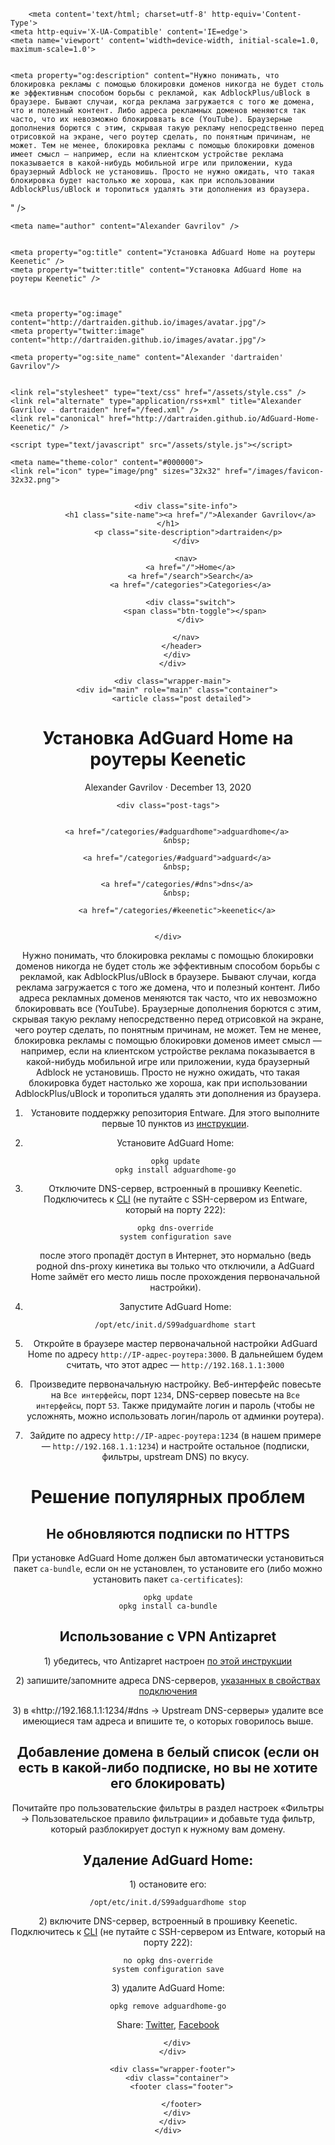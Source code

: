 
<!DOCTYPE html>
<html>
  <head>
    <title>Установка AdGuard Home на роутеры Keenetic – Alexander Gavrilov – dartraiden</title>
    <!-- Begin Jekyll SEO tag v2.7.1 -->
<meta name="generator" content="Jekyll v3.9.0" />
<meta property="og:title" content="Установка AdGuard Home на роутеры Keenetic" />
<meta name="author" content="Alexander Gavrilov" />
<meta property="og:locale" content="en_US" />
<meta name="description" content="Нужно понимать, что блокировка рекламы с помощью блокировки доменов никогда не будет столь же эффективным способом борьбы с рекламой, как AdblockPlus/uBlock в браузере. Бывают случаи, когда реклама загружается с того же домена, что и полезный контент. Либо адреса рекламных доменов меняются так часто, что их невозможно блокироввать все (YouTube). Браузерные дополнения борются с этим, скрывая такую рекламу непосредственно перед отрисовкой на экране, чего роутер сделать, по понятным причинам, не может. Тем не менее, блокировка рекламы с помощью блокировки доменов имеет смысл — например, если на клиентском устройстве реклама показывается в какой-нибудь мобильной игре или приложении, куда браузерный Adblock не установишь. Просто не нужно ожидать, что такая блокировка будет настолько же хороша, как при использовании AdblockPlus/uBlock и торопиться удалять эти дополнения из браузера." />
<meta property="og:description" content="Нужно понимать, что блокировка рекламы с помощью блокировки доменов никогда не будет столь же эффективным способом борьбы с рекламой, как AdblockPlus/uBlock в браузере. Бывают случаи, когда реклама загружается с того же домена, что и полезный контент. Либо адреса рекламных доменов меняются так часто, что их невозможно блокироввать все (YouTube). Браузерные дополнения борются с этим, скрывая такую рекламу непосредственно перед отрисовкой на экране, чего роутер сделать, по понятным причинам, не может. Тем не менее, блокировка рекламы с помощью блокировки доменов имеет смысл — например, если на клиентском устройстве реклама показывается в какой-нибудь мобильной игре или приложении, куда браузерный Adblock не установишь. Просто не нужно ожидать, что такая блокировка будет настолько же хороша, как при использовании AdblockPlus/uBlock и торопиться удалять эти дополнения из браузера." />
<link rel="canonical" href="http://dartraiden.github.io/AdGuard-Home-Keenetic/" />
<meta property="og:url" content="http://dartraiden.github.io/AdGuard-Home-Keenetic/" />
<meta property="og:site_name" content="Alexander Gavrilov" />
<meta property="og:type" content="article" />
<meta property="article:published_time" content="2020-12-13T00:00:00+00:00" />
<meta name="twitter:card" content="summary" />
<meta property="twitter:title" content="Установка AdGuard Home на роутеры Keenetic" />
<script type="application/ld+json">
{"@type":"BlogPosting","mainEntityOfPage":{"@type":"WebPage","@id":"http://dartraiden.github.io/AdGuard-Home-Keenetic/"},"author":{"@type":"Person","name":"Alexander Gavrilov"},"headline":"Установка AdGuard Home на роутеры Keenetic","dateModified":"2020-12-13T00:00:00+00:00","datePublished":"2020-12-13T00:00:00+00:00","url":"http://dartraiden.github.io/AdGuard-Home-Keenetic/","description":"Нужно понимать, что блокировка рекламы с помощью блокировки доменов никогда не будет столь же эффективным способом борьбы с рекламой, как AdblockPlus/uBlock в браузере. Бывают случаи, когда реклама загружается с того же домена, что и полезный контент. Либо адреса рекламных доменов меняются так часто, что их невозможно блокироввать все (YouTube). Браузерные дополнения борются с этим, скрывая такую рекламу непосредственно перед отрисовкой на экране, чего роутер сделать, по понятным причинам, не может. Тем не менее, блокировка рекламы с помощью блокировки доменов имеет смысл — например, если на клиентском устройстве реклама показывается в какой-нибудь мобильной игре или приложении, куда браузерный Adblock не установишь. Просто не нужно ожидать, что такая блокировка будет настолько же хороша, как при использовании AdblockPlus/uBlock и торопиться удалять эти дополнения из браузера.","@context":"https://schema.org"}</script>
<!-- End Jekyll SEO tag -->

        <meta content='text/html; charset=utf-8' http-equiv='Content-Type'>
    <meta http-equiv='X-UA-Compatible' content='IE=edge'>
    <meta name='viewport' content='width=device-width, initial-scale=1.0, maximum-scale=1.0'>

    
    <meta property="og:description" content="Нужно понимать, что блокировка рекламы с помощью блокировки доменов никогда не будет столь же эффективным способом борьбы с рекламой, как AdblockPlus/uBlock в браузере. Бывают случаи, когда реклама загружается с того же домена, что и полезный контент. Либо адреса рекламных доменов меняются так часто, что их невозможно блокироввать все (YouTube). Браузерные дополнения борются с этим, скрывая такую рекламу непосредственно перед отрисовкой на экране, чего роутер сделать, по понятным причинам, не может. Тем не менее, блокировка рекламы с помощью блокировки доменов имеет смысл — например, если на клиентском устройстве реклама показывается в какой-нибудь мобильной игре или приложении, куда браузерный Adblock не установишь. Просто не нужно ожидать, что такая блокировка будет настолько же хороша, как при использовании AdblockPlus/uBlock и торопиться удалять эти дополнения из браузера.

" />
    
    <meta name="author" content="Alexander Gavrilov" />

    
    <meta property="og:title" content="Установка AdGuard Home на роутеры Keenetic" />
    <meta property="twitter:title" content="Установка AdGuard Home на роутеры Keenetic" />
    

    
    <meta property="og:image" content="http://dartraiden.github.io/images/avatar.jpg"/>
    <meta property="twitter:image" content="http://dartraiden.github.io/images/avatar.jpg"/>
    
    <meta property="og:site_name" content="Alexander 'dartraiden' Gavrilov"/>


    <link rel="stylesheet" type="text/css" href="/assets/style.css" />
    <link rel="alternate" type="application/rss+xml" title="Alexander Gavrilov - dartraiden" href="/feed.xml" />
    <link rel="canonical" href="http://dartraiden.github.io/AdGuard-Home-Keenetic/" />

	<script type="text/javascript" src="/assets/style.js"></script>

    <meta name="theme-color" content="#000000">
    <link rel="icon" type="image/png" sizes="32x32" href="/images/favicon-32x32.png">
  </head>

  <body>
    <div id="bar"></div>
    <div class="wrapper-container">
      <div class="wrapper-masthead">
        <div class="container">
          <header class="masthead clearfix">
            <a href="/" class="site-avatar"><img src="/images/avatar.jpg" alt="" /></a>

            <div class="site-info">
              <h1 class="site-name"><a href="/">Alexander Gavrilov</a></h1>
              <p class="site-description">dartraiden</p> 
            </div>

            <nav>
              <a href="/">Home</a>
              <a href="/search">Search</a>
			  <a href="/categories">Categories</a>

			  <div class="switch">
                <span class="btn-toggle"></span>
              </div>

            </nav>
          </header>
        </div>
      </div>

      <div class="wrapper-main">
        <div id="main" role="main" class="container">
          <article class="post detailed">
  <h1>Установка AdGuard Home на роутеры Keenetic</h1>

  <div>
    <p class="author_title">Alexander Gavrilov  ·  December 13, 2020</p>
    
    <div class="post-tags">
      
      
        <a href="/categories/#adguardhome">adguardhome</a>
        &nbsp;
      
        <a href="/categories/#adguard">adguard</a>
        &nbsp;
      
        <a href="/categories/#dns">dns</a>
        &nbsp;
      
        <a href="/categories/#keenetic">keenetic</a>
        
      
    </div>
  </div>
    
  <div class="entry">
    <p>Нужно понимать, что блокировка рекламы с помощью блокировки доменов никогда не будет столь же эффективным способом борьбы с рекламой, как AdblockPlus/uBlock в браузере. Бывают случаи, когда реклама загружается с того же домена, что и полезный контент. Либо адреса рекламных доменов меняются так часто, что их невозможно блокироввать все (YouTube). Браузерные дополнения борются с этим, скрывая такую рекламу непосредственно перед отрисовкой на экране, чего роутер сделать, по понятным причинам, не может. Тем не менее, блокировка рекламы с помощью блокировки доменов имеет смысл — например, если на клиентском устройстве реклама показывается в какой-нибудь мобильной игре или приложении, куда браузерный Adblock не установишь. Просто не нужно ожидать, что такая блокировка будет настолько же хороша, как при использовании AdblockPlus/uBlock и торопиться удалять эти дополнения из браузера.</p>

<ol>
  <li>
    <p>Установите поддержку репозитория Entware. Для этого выполните первые 10 пунктов из <a href="https://help.keenetic.com/hc/ru/articles/360000264829-Установка-и-настройка-OPKG-пакета-rTorrent">инструкции</a>.</p>
  </li>
  <li>Установите AdGuard Home:
    <div class="language-plaintext highlighter-rouge"><div class="highlight"><pre class="highlight"><code>opkg update
opkg install adguardhome-go
</code></pre></div>    </div>
  </li>
  <li>Отключите DNS-сервер, встроенный в прошивку Keenetic. Подключитесь к <a href="https://help.keenetic.com/hc/ru/articles/213965889-Интерфейс-командной-строки-CLI-интернет-центра">CLI</a> (не путайте с SSH-сервером из Entware, который на порту 222):
    <div class="language-plaintext highlighter-rouge"><div class="highlight"><pre class="highlight"><code>opkg dns-override
system configuration save
</code></pre></div>    </div>
    <p>после этого пропадёт доступ в Интернет, это нормально (ведь родной dns-proxy кинетика вы только что отключили, а AdGuard Home займёт его место лишь после прохождения первоначальной настройки).</p>
  </li>
  <li>Запустите AdGuard Home:
    <div class="language-plaintext highlighter-rouge"><div class="highlight"><pre class="highlight"><code>/opt/etc/init.d/S99adguardhome start
</code></pre></div>    </div>
  </li>
  <li>
    <p>Откройте в браузере мастер первоначальной настройки AdGuard Home по адресу <code class="language-plaintext highlighter-rouge">http://IP-адрес-роутера:3000</code>. В дальнейшем будем считать, что этот адрес — <code class="language-plaintext highlighter-rouge">http://192.168.1.1:3000</code></p>
  </li>
  <li>
    <p>Произведите первоначальную настройку. Веб-интерфейс повесьте на <code class="language-plaintext highlighter-rouge">Все интерфейсы</code>, порт <code class="language-plaintext highlighter-rouge">1234</code>, DNS-сервер повесьте на <code class="language-plaintext highlighter-rouge">Все интерфейсы</code>, порт <code class="language-plaintext highlighter-rouge">53</code>. Также придумайте логин и пароль (чтобы не усложнять, можно использовать логин/пароль от админки роутера).</p>
  </li>
  <li>Зайдите по адресу <code class="language-plaintext highlighter-rouge">http://IP-адрес-роутера:1234</code> (в нашем примере — <code class="language-plaintext highlighter-rouge">http://192.168.1.1:1234</code>) и настройте остальное (подписки, фильтры, upstream DNS) по вкусу.</li>
</ol>

<h1 id="решение-популярных-проблем">Решение популярных проблем</h1>
<h2 id="не-обновляются-подписки-по-https">Не обновляются подписки по HTTPS</h2>
<p>При установке AdGuard Home должен был автоматически установиться пакет <code class="language-plaintext highlighter-rouge">ca-bundle</code>, если он не установлен, то установите его (либо можно установить пакет <code class="language-plaintext highlighter-rouge">ca-certificates</code>):</p>
<div class="language-plaintext highlighter-rouge"><div class="highlight"><pre class="highlight"><code>opkg update
opkg install ca-bundle
</code></pre></div></div>

<h2 id="использование-с-vpn-antizapret">Использование с VPN Antizapret</h2>
<p>1) убедитесь, что Antizapret настроен <a href="https://zen.yandex.ru/media/id/5cd9a91577f0d500b3514ee4/keenetic-obhod-blokirovok-rkn-cherez-vpn-antizapret-5ce27c8039169100b31a35e8">по этой инструкции</a></p>

<p>2) запишите/запомните адреса DNS-серверов, <a href="https://avatars.mds.yandex.net/get-zen_doc/912331/pub_5ce27c8039169100b31a35e8_5ea84d5eb795a2687b1ed32e/scale_1200">указанных в свойствах подключения</a></p>

<p>3) в «http://192.168.1.1:1234/#dns → Upstream DNS-серверы» удалите все имеющиеся там адреса и впишите те, о которых говорилось выше.</p>

<h2 id="добавление-домена-в-белый-список-если-он-есть-в-какой-либо-подписке-но-вы-не-хотите-его-блокировать">Добавление домена в белый список (если он есть в какой-либо подписке, но вы не хотите его блокировать)</h2>
<p>Почитайте про пользовательские фильтры в раздел настроек «Фильтры → Пользовательское правило фильтрации» и добавьте туда фильтр, который разблокирует доступ к нужному вам домену.</p>

<h2 id="удаление-adguard-home">Удаление AdGuard Home:</h2>
<p>1) остановите его:</p>
<div class="language-plaintext highlighter-rouge"><div class="highlight"><pre class="highlight"><code>/opt/etc/init.d/S99adguardhome stop
</code></pre></div></div>

<p>2) включите DNS-сервер, встроенный в прошивку Keenetic. Подключитесь к <a href="https://help.keenetic.com/hc/ru/articles/213965889-Интерфейс-командной-строки-CLI-интернет-центра">CLI</a> (не путайте с SSH-сервером из Entware, который на порту 222):</p>
<div class="language-plaintext highlighter-rouge"><div class="highlight"><pre class="highlight"><code>no opkg dns-override
system configuration save
</code></pre></div></div>

<p>3) удалите AdGuard Home:</p>
<div class="language-plaintext highlighter-rouge"><div class="highlight"><pre class="highlight"><code>opkg remove adguardhome-go
</code></pre></div></div>

  </div>

  <div>
    <p><span class="share-box">Share:</span> <a href="http://twitter.com/share?text=Установка AdGuard Home на роутеры Keenetic&url=http://dartraiden.github.io/AdGuard-Home-Keenetic/" target="_blank">Twitter</a>, <a href="https://www.facebook.com/sharer.php?u=http://dartraiden.github.io/AdGuard-Home-Keenetic/" target="_blank">Facebook</a></p>
  </div>

  <!--<div class="date">
    Written on December 13, 2020
  </div>-->

  
</article>

        </div>
      </div>

      <div class="wrapper-footer">
        <div class="container">
          <footer class="footer">
            
<a href="mailto:wowemuh@gmail.com"><i class="svg-icon email"></i></a>


<a href="https://github.com/dartraiden"><i class="svg-icon github"></i></a>



<a href="/feed.xml"><i class="svg-icon rss"></i></a>


<a href="https://youtube.com/channel/UClBB8B2AyzKJsLygIzyFQ7Q"><i class="svg-icon youtube"></i></a>



          </footer>
        </div>
      </div>
    </div>

    

  </body>
</html>

